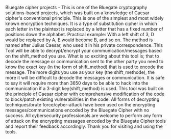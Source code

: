 Bluegate cipher projects - This is one of the Bluegate cryptography solutions-based projects, which was built on a knowledge of Caesar cipher's conventional principle. 
This is one of the simplest and most widely known encryption techniques. It is a type of substitution cipher in which each letter in the plaintext is replaced by a letter that has a fixed number of positions down the alphabet. 
Practical example: With a left shift of 3, D would be replaced by A, E would become B, and so on. The method is named after Julius Caesar, who used it in his private correspondence.
This Tool will be able to decrypt/encrypt your communication/messages based on the shift_method you use.
What is so exciting about this tool is; that to decode the message or communication sent to the other party you need to know the exact key (in the form of shift_method) that is used to encode the message.
The more digits you use as your key (the shift_methode), the more it will be difficult to decode the messages or communication.
It is safe to say it will require more than 3650 days to be able to hack into the communication if a 3-digit key(shift_method) is used.
This tool was built on the principle of Caesar cipher with comprehensive modification of the code to block/patch existing vulnerabilities in the code.
All forms of decrypting techniques/brute force/cyber-attack have been used on the encrypting messages/communications encoded by the Bluegate Cipher with no success.
All cybersecurity professionals are welcome to perform any form of attack on the encrypting messages encoded by the Bluegate Cipher tools and report their feedback accordingly.
Thank you for visiting and using the tools.
